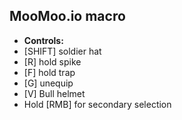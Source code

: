 ## MooMoo.io macro

- **Controls:**
- [SHIFT] soldier hat
- [R] hold spike
- [F] hold trap
- [G] unequip
- [V] Bull helmet
- Hold [RMB] for secondary selection
